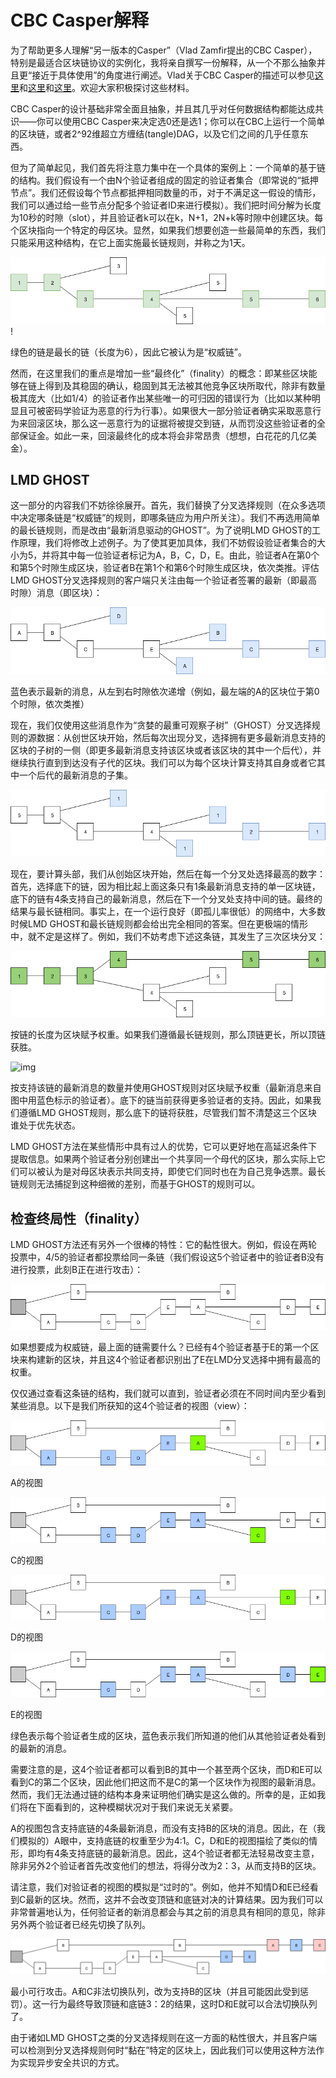 # CBC Casper解释

为了帮助更多人理解“另一版本的Casper”（Vlad Zamfir提出的CBC Casper），特别是最适合区块链协议的实例化，我将亲自撰写一份解释，从一个不那么抽象并且更“接近于具体使用”的角度进行阐述。Vlad关于CBC Casper的描述可以参见[这里](https://www.youtube.com/watch?v=GNGbd_RbrzE)和[这里](https://github.com/ethereum/cbc-casper/wiki/FAQ)和[这里](https://github.com/cbc-casper/cbc-casper-paper)。欢迎大家积极探讨这些材料。

CBC Casper的设计基础非常全面且抽象，并且其几乎对任何数据结构都能达成共识——你可以使用CBC Casper来决定选0还是选1；你可以在CBC上运行一个简单的区块链，或者2^92维超立方缠结(tangle)DAG，以及它们之间的几乎任意东西。 

但为了简单起见，我们首先将注意力集中在一个具体的案例上：一个简单的基于链的结构。我们假设有一个由N个验证者组成的固定的验证者集合（即常说的“抵押节点”。我们还假设每个节点都抵押相同数量的币，对于不满足这一假设的情形，我们可以通过给一些节点分配多个验证者ID来进行模拟）。我们把时间分解为长度为10秒的时隙（slot），并且验证者k可以在k，N+1，2N+k等时隙中创建区块。每个区块指向一个特定的母区块。显然，如果我们想要创造一些最简单的东西，我们只能采用这种结构，在它上面实施最长链规则，并称之为1天。

![img](img\fig1_longest_chain.png)!

绿色的链是最长的链（长度为6），因此它被认为是“权威链”。

然而，在这里我们的重点是增加一些“最终化”（finality）的概念：即某些区块能够在链上得到及其稳固的确认，稳固到其无法被其他竞争区块所取代，除非有数量极其庞大（比如1/4）的验证者作出某些唯一的可归因的错误行为（比如以某种明显且可被密码学验证为恶意的行为行事）。如果很大一部分验证者确实采取恶意行为来回滚区块，那么这一恶意行为的证据将被提交到链，从而罚没这些验证者的全部保证金。如此一来，回滚最终化的成本将会非常昂贵（想想，白花花的几亿美金）。

## LMD GHOST

这一部分的内容我们不妨徐徐展开。首先，我们替换了分叉选择规则（在众多选项中决定哪条链是“权威链”的规则，即哪条链应为用户所关注）。我们不再选用简单的最长链规则，而是改由“最新消息驱动的GHOST”。为了说明LMD GHOST的工作原理，我们将修改上述例子。为了使其更加具体，我们不妨假设验证者集合的大小为5，并将其中每一位验证者标记为A，B，C，D，E。由此，验证者A在第0个和第5个时隙生成区块，验证者B在第1个和第6个时隙生成区块，依次类推。评估LMD GHOST分叉选择规则的客户端只关注由每一个验证者签署的最新（即最高时隙）消息（即区块）：

![](img\fig2_lmd_ghost.png) 

蓝色表示最新的消息，从左到右时隙依次递增（例如，最左端的A的区块位于第0个时隙，依次类推）

现在，我们仅使用这些消息作为“贪婪的最重可观察子树”（GHOST）分叉选择规则的源数据：从创世区块开始，然后每次出现分叉，选择拥有更多最新消息支持的区块的子树的一侧（即更多最新消息支持该区块或者该区块的其中一个后代），并继续执行直到到达没有子代的区块。我们可以为每个区块计算支持其自身或者它其中一个后代的最新消息的子集。

![img](img\fig3_lmd_ghost.png) 

现在，要计算头部，我们从创始区块开始，然后在每一个分叉处选择最高的数字：首先，选择底下的链，因为相比起上面这条只有1条最新消息支持的单一区块链，底下的链有4条支持自己的最新消息，然后在下一个分叉处支持中间的链。最终的结果与最长链相同。事实上，在一个运行良好（即孤儿率很低）的网络中，大多数时候LMD GHOST和最长链规则都会给出完全相同的答案。但在更极端的情形中，就不定是这样了。例如，我们不妨考虑下述这条链，其发生了三次区块分叉：

![img](img\fig3_score_block_by_length.png) 

按链的长度为区块赋予权重。如果我们遵循最长链规则，那么顶链更长，所以顶链获胜。

![img](C:\Users\cm\Desktop\tech-books\shasper\advanced_blockchain_guide\img\fig4_score_block_length&ghost.png) 

按支持该链的最新消息的数量并使用GHOST规则对区块赋予权重（最新消息来自图中用蓝色标示的验证者）。底下的链当前获得更多验证者的支持。因此，如果我们遵循LMD GHOST规则，那么底下的链将获胜，尽管我们暂不清楚这三个区块谁处于优先状态。

LMD GHOST方法在某些情形中具有过人的优势，它可以更好地在高延迟条件下提取信息。如果两个验证者分别创建出一个共享同一个母代的区块，那么实际上它们可以被认为是对母区块表示共同支持，即使它们同时也在为自己竞争选票。最长链规则无法捕捉到这种细微的差别，而基于GHOST的规则可以。

## 检查终局性（finality）

LMD GHOST方法还有另外一个很棒的特性：它的黏性很大。例如，假设在两轮投票中，4/5的验证者都投票给同一条链（我们假设这5个验证者中的验证者B没有进行投票，此刻B正在进行攻击）：

![img](img\fig5_chain.png) 

如果想要成为权威链，最上面的链需要什么？已经有4个验证者基于E的第一个区块来构建新的区块，并且这4个验证者都识别出了E在LMD分叉选择中拥有最高的权重。

仅仅通过查看这条链的结构，我们就可以直到，验证者必须在不同时间内至少看到某些消息。以下是我们所获知的这4个验证者的视图（view）：

![img](img\fig6_A_view.png) 

A的视图

![img](img\fig7_C_view.png) 

C的视图

![img](img\fig8_D_view.png) 

D的视图

![img](img\fig9_E_view.png) 

E的视图

绿色表示每个验证者生成的区块，蓝色表示我们所知道的他们从其他验证者处看到的最新的消息。

需要注意的是，这4个验证者都可以看到B的其中一个甚至两个区块，而D和E可以看到C的第二个区块，因此他们把这而不是C的第一个区块作为视图的最新消息。然而，我们无法通过链的结构本身来证明他们确实是这么做的。所幸的是，正如我们将在下面看到的，这种模糊状况对于我们来说无关紧要。

A的视图包含支持底链的4条最新消息，而没有支持B的区块的消息。因此，在（我们模拟的）A眼中，支持底链的权重至少为4:1。C，D和E的视图描绘了类似的情形，即均有4条支持底链的最新消息。因此，这4个验证者都无法轻易改变主意，除非另外2个验证者首先改变他们的想法，将得分改为2：3，从而支持B的区块。

请注意，我们对验证者的视图的模拟是“过时的”。例如，他并不知情D和E已经看到C最新的区块。然而，这并不会改变顶链和底链对决的计算结果。因为我们可以非常普遍地认为，任何验证者的新消息都会与其之前的消息具有相同的意见，除非另外两个验证者已经先切换了队列。

![img](img\fig10_minimal_attack.png) 

最小可行攻击。A和C非法切换队列，改为支持B的区块（并且可能因此受到惩罚）。这一行为最终导致顶链和底链3：2的结果，这时D和E就可以合法切换队列了。

由于诸如LMD GHOST之类的分叉选择规则在这一方面的粘性很大，并且客户端可以检测到分叉选择规则何时“黏在”特定的区块上，因此我们可以使用这种方法作为实现异步安全共识的方式。

 

 